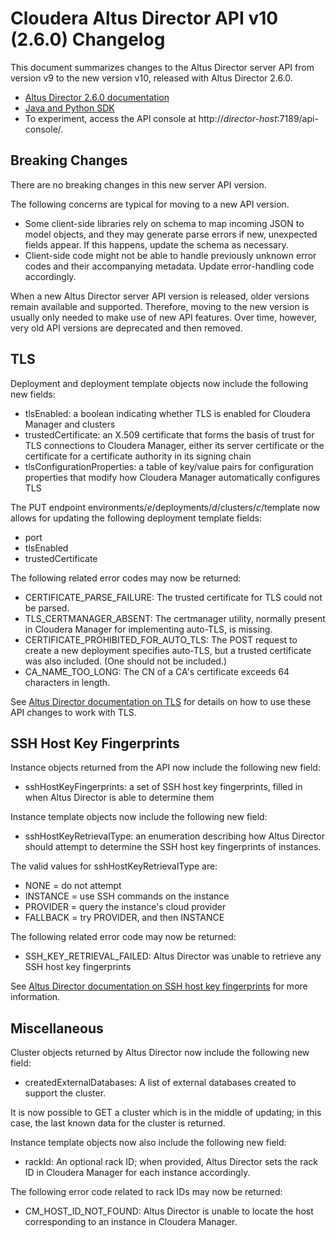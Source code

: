 # Cloudera Altus Director API v10 (2.6.0) Changelog

This document summarizes changes to the Altus Director server API from version v9 to the new version v10, released with Altus Director 2.6.0.

* [Altus Director 2.6.0 documentation](https://www.cloudera.com/documentation/director/2-6-x.html)
* [Java and Python SDK](https://github.com/cloudera/director-sdk)
* To experiment, access the API console at http://*director-host*:7189/api-console/.

## Breaking Changes

There are no breaking changes in this new server API version.

The following concerns are typical for moving to a new API version.

- Some client-side libraries rely on schema to map incoming JSON to model objects, and they may generate parse errors if new, unexpected fields appear. If this happens, update the schema as necessary.
- Client-side code might not be able to handle previously unknown error codes and their accompanying metadata. Update error-handling code accordingly.

When a new Altus Director server API version is released, older versions remain available and supported. Therefore, moving to the new version is usually only needed to make use of new API features. Over time, however, very old API versions are deprecated and then removed.

## TLS

Deployment and deployment template objects now include the following new fields:

* tlsEnabled: a boolean indicating whether TLS is enabled for Cloudera Manager and clusters
* trustedCertificate: an X.509 certificate that forms the basis of trust for TLS connections to Cloudera Manager, either its server certificate or the certificate for a certificate authority in its signing chain
* tlsConfigurationProperties: a table of key/value pairs for configuration properties that modify how Cloudera Manager automatically configures TLS

The PUT endpoint environments/*e*/deployments/*d*/clusters/*c*/template now allows for updating the following deployment template fields:

* port
* tlsEnabled
* trustedCertificate

The following related error codes may now be returned:

- CERTIFICATE_PARSE_FAILURE: The trusted certificate for TLS could not be parsed.
- TLS_CERTMANAGER_ABSENT: The certmanager utility, normally present in Cloudera Manager for implementing auto-TLS, is missing.
- CERTIFICATE_PROHIBITED_FOR_AUTO_TLS: The POST request to create a new deployment specifies auto-TLS, but a trusted certificate was also included. (One should not be included.)
- CA_NAME_TOO_LONG: The CN of a CA's certificate exceeds 64 characters in length.

See [Altus Director documentation on TLS](https://www.cloudera.com/documentation/director/2-6-x/topics/director_tls_enable.html) for details on how to use these API changes to work with TLS.

## SSH Host Key Fingerprints

Instance objects returned from the API now include the following new field:

* sshHostKeyFingerprints: a set of SSH host key fingerprints, filled in when Altus Director is able to determine them

Instance template objects now include the following new field:

* sshHostKeyRetrievalType: an enumeration describing how Altus Director should attempt to determine the SSH host key fingerprints of instances.

The valid values for sshHostKeyRetrievalType are:

* NONE = do not attempt
* INSTANCE = use SSH commands on the instance
* PROVIDER = query the instance's cloud provider
* FALLBACK = try PROVIDER, and then INSTANCE

The following related error code may now be returned:

- SSH_KEY_RETRIEVAL_FAILED: Altus Director was unable to retrieve any SSH host key fingerprints

See [Altus Director documentation on SSH host key fingerprints](https://www.cloudera.com/documentation/director/2-6-x/topics/director_ssh_host_key.html) for more information.

## Miscellaneous

Cluster objects returned by Altus Director now include the following new field:

* createdExternalDatabases: A list of external databases created to support the cluster.

It is now possible to GET a cluster which is in the middle of updating; in this case, the last known data for the cluster is returned.

Instance template objects now also include the following new field:

* rackId: An optional rack ID; when provided, Altus Director sets the rack ID in Cloudera Manager for each instance accordingly.

The following error code related to rack IDs may now be returned:

* CM_HOST_ID_NOT_FOUND: Altus Director is unable to locate the host corresponding to an instance in Cloudera Manager.
